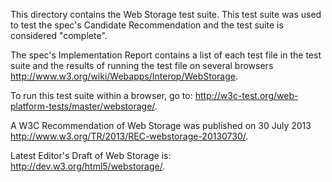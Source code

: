 This directory contains the Web Storage test suite. This test suite was used to test the spec's Candidate Recommendation and the test suite is considered "complete". 

The spec's Implementation Report contains a list of each test file in the test suite and the results of running the test file on several browsers <http://www.w3.org/wiki/Webapps/Interop/WebStorage>.

To run this test suite within a browser, go to: <http://w3c-test.org/web-platform-tests/master/webstorage/>.

A W3C Recommendation of Web Storage was published on 30 July 2013 <http://www.w3.org/TR/2013/REC-webstorage-20130730/>.

Latest Editor's Draft of Web Storage is: <http://dev.w3.org/html5/webstorage/>.


